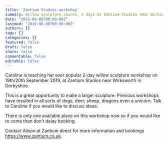 ```yaml
---
title: 'Zantium Studios workshop'
summary: Willow sculpture course, 2 days at Zantium Studios near Wirksworth Derbyshire. Only one place left.
date: "2019-08-08T00:00:00Z"
lastmod: "2019-08-08T00:00:00Z"
authors: []
tags: []
categories: []
featured: false
draft: false
share: false
commentable: false
editable: false
---
```


Caroline is teaching her ever popular 2-day willow sculpture workshop on 19th/20th September 2019, at Zantium Studios near Wirksworth in Derbyshire.

This is a great opportunity to make a larger sculpture. Previous workshops have resulted in all sorts of dogs, deer, sheep, dragons even a unicorn. Talk to Caroline if you would like to discuss ideas.

There is only one available place on this workshop now so if you would like to come then don't delay booking.

Contact Alison at Zantium direct for more information and bookings https://www.zantium.co.uk.
